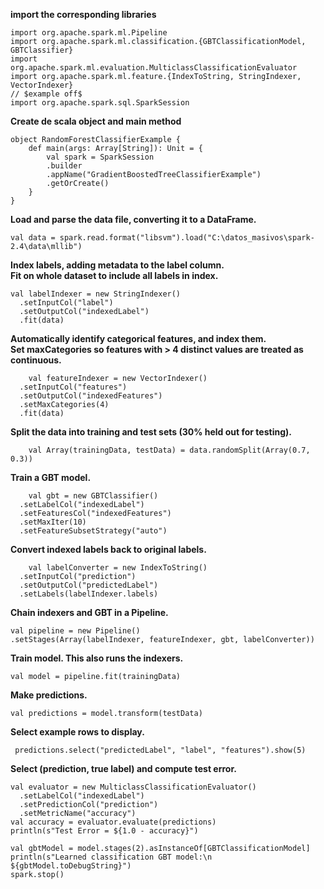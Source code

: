 **import the corresponding libraries**

    import org.apache.spark.ml.Pipeline
    import org.apache.spark.ml.classification.{GBTClassificationModel, GBTClassifier}
    import org.apache.spark.ml.evaluation.MulticlassClassificationEvaluator
    import org.apache.spark.ml.feature.{IndexToString, StringIndexer, VectorIndexer}
    // $example off$
    import org.apache.spark.sql.SparkSession

**Create de scala object and main method**

    object RandomForestClassifierExample {
        def main(args: Array[String]): Unit = {
            val spark = SparkSession
            .builder
            .appName("GradientBoostedTreeClassifierExample")
            .getOrCreate()
        }
    }

**Load and parse the data file, converting it to a DataFrame.**

    val data = spark.read.format("libsvm").load("C:\datos_masivos\spark-2.4\data\mllib")

**Index labels, adding metadata to the label column.  
Fit on whole dataset to include all labels in index.**

    val labelIndexer = new StringIndexer()
      .setInputCol("label")
      .setOutputCol("indexedLabel")
      .fit(data)

**Automatically identify categorical features, and index them.**  
**Set maxCategories so features with > 4 distinct values are treated as continuous.**

        val featureIndexer = new VectorIndexer()
      .setInputCol("features")
      .setOutputCol("indexedFeatures")
      .setMaxCategories(4)
      .fit(data)

**Split the data into training and test sets (30% held out for testing).**
        
        val Array(trainingData, testData) = data.randomSplit(Array(0.7, 0.3))

**Train a GBT model.**

        val gbt = new GBTClassifier()
      .setLabelCol("indexedLabel")
      .setFeaturesCol("indexedFeatures")
      .setMaxIter(10)
      .setFeatureSubsetStrategy("auto")

**Convert indexed labels back to original labels.**

        val labelConverter = new IndexToString()
      .setInputCol("prediction")
      .setOutputCol("predictedLabel")
      .setLabels(labelIndexer.labels)

**Chain indexers and GBT in a Pipeline.**

    val pipeline = new Pipeline()
    .setStages(Array(labelIndexer, featureIndexer, gbt, labelConverter))

**Train model. This also runs the indexers.**

    val model = pipeline.fit(trainingData)

**Make predictions.**

    val predictions = model.transform(testData)

**Select example rows to display.**

     predictions.select("predictedLabel", "label", "features").show(5)

**Select (prediction, true label) and compute test error.**

    val evaluator = new MulticlassClassificationEvaluator()
      .setLabelCol("indexedLabel")
      .setPredictionCol("prediction")
      .setMetricName("accuracy")
    val accuracy = evaluator.evaluate(predictions)
    println(s"Test Error = ${1.0 - accuracy}")

    val gbtModel = model.stages(2).asInstanceOf[GBTClassificationModel]
    println(s"Learned classification GBT model:\n ${gbtModel.toDebugString}")
    spark.stop()

